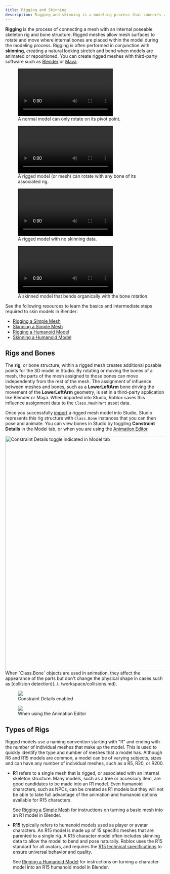 ```yaml
---
title: Rigging and Skinning
description: Rigging and skinning is a modeling process that connects an armature to a mesh, allowing it to be animated or posed in Studio.
---
```


**Rigging** is the process of connecting a mesh with an internal poseable skeleton rig and bone structure. Rigged meshes allow mesh surfaces to rotate and move where internal bones are placed within the model during the modeling process. Rigging is often performed in conjunction with **skinning**, creating a natural looking stretch and bend when models are animated or repositioned. You can create rigged meshes with third-party software such as [Blender](https://www.blender.org) or [Maya](https://www.autodesk.com/products/maya/overview).

<GridContainer numColumns="2">
  <figure>
    <video controls src="../../assets/modeling/skinned-meshes/Transform-Demo-Default.mp4"></video>
    <figcaption>A normal model can only rotate on its pivot point.</figcaption>
  </figure>
  <figure>
    <video controls src="../../assets/modeling/skinned-meshes/Transform-Demo-Skinned.mp4"></video>
    <figcaption>A rigged model (or mesh) can rotate with any bone of its associated rig.</figcaption>
  </figure>
</GridContainer>

<GridContainer numColumns="2">
  <figure>
    <video controls src="../../assets/modeling/skinned-meshes/Head-Rigid-Example.mp4"></video>
    <figcaption>A rigged model with no skinning data.</figcaption>
  </figure>
  <figure>
    <video controls src="../../assets/modeling/skinned-meshes/Head-Skinned-Example.mp4"></video>
    <figcaption>A skinned model that bends organically with the bone rotation.</figcaption>
  </figure>
</GridContainer>

See the following resources to learn the basics and intermediate steps required to skin models in Blender:

- [Rigging a Simple Mesh](../../art/modeling/rigging-a-simple-mesh.md)
- [Skinning a Simple Mesh](../../art/modeling/skinning-a-simple-mesh.md)
- [Rigging a Humanoid Model](../../art/modeling/rigging-a-humanoid-model.md)
- [Skinning a Humanoid Model](../../art/modeling/skinning-a-humanoid-model.md)

## Rigs and Bones

The **rig**, or bone structure, within a rigged mesh creates additional posable points for the 3D model in Studio. By rotating or moving the bones of a mesh, the parts of the mesh assigned to those bones can move independently from the rest of the mesh. The assignment of influence between meshes and bones, such as a **LowerLeftArm** bone driving the movement of the **LowerLeftArm** geometry, is set in a third-party application like Blender or Maya. When imported into Studio, Roblox saves this influence assignment data to the `Class.MeshPart` asset data.

Once you successfully [import](../../parts/meshes.md#importing-meshes) a rigged mesh model into Studio, Studio represents this rig structure with `Class.Bone` instances that you can then pose and animate. You can view bones in Studio by toggling **Constraint Details** in the Model tab, or when you are using the [Animation Editor](../../animation/editor.md).

<img src="../../assets/studio/general/Model-Tab-Constraint-Details.png" width="740" alt="Constraint Details toggle indicated in Model tab" />

<Alert severity = "info">
When `Class.Bone` objects are used in animation, they affect the appearance of the parts but don't change the physical shape in cases such as [collision detection](../../workspace/collisions.md).
</Alert>

<GridContainer numColumns="2">
  <figure>
    <img src="../../assets/modeling/skinned-meshes/Rig-Constraint-Details.jpg" />
    <figcaption>Constraint Details enabled</figcaption>
  </figure>
  <figure>
    <img src="../../assets/modeling/skinned-meshes/Rig-Bone-Visualization.jpg" />
    <figcaption>When using the Animation Editor</figcaption>
  </figure>
</GridContainer>

## Types of Rigs

Rigged models use a naming convention starting with "R" and ending with the number of individual meshes that make up the model. This is used to quickly identify the type and number of meshes that a model has. Although R6 and R15 models are common, a model can be of varying subjects, sizes and can have any number of individual meshes, such as a R5, R20, or R200.

- **R1** refers to a single mesh that is rigged, or associated with an internal skeleton structure. Many models, such as a tree or accessory item, are good candidates to be made into an R1 model. Even humanoid characters, such as NPCs, can be created as R1 models but they will not be able to take full advantage of the animation and humanoid options available for R15 characters.

  See [Rigging a Simple Mesh](../../art/modeling/rigging-a-simple-mesh.md) for instructions on turning a basic mesh into an R1 model in Blender.

- **R15** typically refers to humanoid models used as player or avatar characters. An R15 model is made up of 15 specific meshes that are parented to a single rig. A R15 character model often includes skinning data to allow the model to bend and pose naturally. Roblox uses the R15 standard for all avatars, and requires the [R15 technical specifications](../../art/characters/specifications.md) to ensure universal behavior and quality.

  See [Rigging a Humanoid Model](../../art/modeling/rigging-a-humanoid-model.md) for instructions on turning a character model into an R15 humanoid model in Blender.
